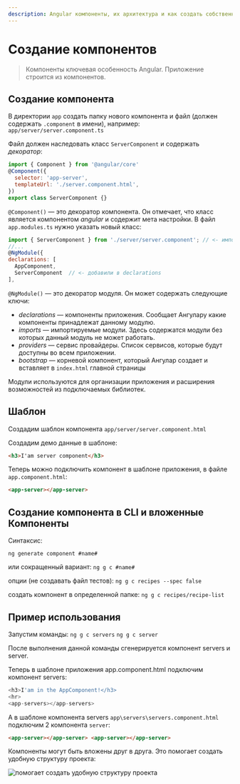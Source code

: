 ```yaml
---
description: Angular компоненты, их архитектура и как создать собственный компонент.
---
```


# Создание компонентов

> Компоненты ключевая особенность Angular. Приложение строится из компонентов.

## Создание компонента

В директории `app` создать папку нового компонента и файл (должен содержать `.component` в имени), например:
`app/server/server.component.ts`

Файл должен наследовать класс `ServerComponent` и содержать _декоратор_:

```js
import { Component } from '@angular/core'
@Component({
  selector: 'app-server',
  templateUrl: './server.component.html',
})
export class ServerComponent {}
```

`@Component()` — это декоратор компонента. Он отмечает, что класс является компонентом _angular_ и содержит мета настройки.
В файл `app.modules.ts` нужно указать новый класс:

```js
import { ServerComponent } from './server/server.component'; // <- импортируем новый класс
//...
@NgModule({
declarations: [
  AppComponent,
  ServerComponent  // <- добавили в declarations
],
```

`@NgModule()` — это декоратор модуля. Он может содержать следующие ключи:

- _declarations_ — компоненты приложения. Сообщает Ангулару какие компоненты принадлежат данному модулю.
- _imports_ — импортируемые модули. Здесь содержатся модули без которых данный модуль не может работать.
- _providers_ — сервис провайдеры. Список сервисов, которые будут доступны во всем приложении.
- _bootstrap_ — корневой компонент, который Ангулар создает и вставляет в `index.html` главной страницы

Модули используются для организации приложения и расширения возможностей из подключаемых библиотек.

## Шаблон

Создадим шаблон компонента `app/server/server.component.html`

Создадим демо данные в шаблоне:

```html
<h3>I'am server component</h3>
```

Теперь можно подключить компонент в шаблоне приложения, в файле `app.component.html`:

```html
<app-server></app-server>
```

## Создание компонента в CLI и вложенные Компоненты

Синтаксис:

`ng generate component #name#`

или сокращенный вариант:
`ng g c #name#`

опции (не создавать файл тестов):
`ng g c recipes --spec false`

создать компонент в определенной папке:
`ng g c recipes/recipe-list`

## Пример использования

Запустим команды:
`ng g c servers`
`ng g c server`

После выполнения данной команды сгенерируется компонент servers и server.

Теперь в шаблоне приложения app.component.html подключим компонент servers:

```js
<h3>I'am in the AppComponent!</h3>
<hr>
<app-servers></app-servers>
```

А в шаблоне компонента servers `app\servers\servers.component.html` подключим 2 компонента `server`:

```html
<app-server></app-server> <app-server></app-server>
```

Компоненты могут быть вложены друг в друга. Это помогает создать удобную структуру проекта:

![помогает создать удобную структуру проекта](accb37eb3210f43f62b6850c64cea269.jpg)
